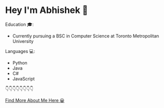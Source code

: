 # Hey I'm Abhishek :wave: 

  Education :mortar_board::

   - Currently pursuing a BSC in Computer Science at Toronto Metropolitan University 

  Languages :computer::

   - Python
   - Java
   - C#
   - JavaScript

  :point_down::point_down::point_down::point_down::point_down::point_down::point_down::point_down:       
           
  [Find More About Me Here :grinning:](http://abhishek-paul123.s3-website.us-east-2.amazonaws.com/)
